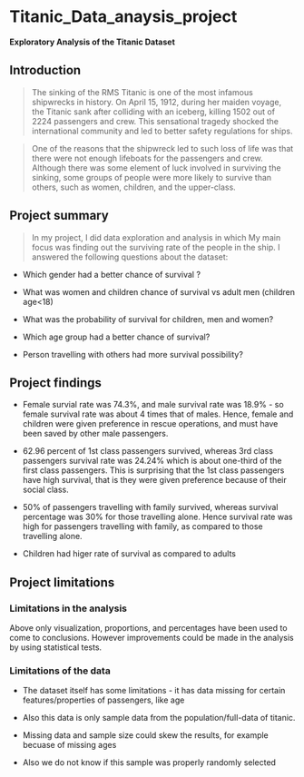 # Titanic_Data_anaysis_project
**Exploratory Analysis of the Titanic Dataset**

## Introduction
> The sinking of the RMS Titanic is one of the most infamous shipwrecks in history. On April 15, 1912, during her maiden voyage, the Titanic sank after colliding with an iceberg, killing 1502 out of 2224 passengers and crew. This sensational tragedy shocked the international community and led to better safety regulations for ships.

> One of the reasons that the shipwreck led to such loss of life was that there were not enough lifeboats for the passengers and crew. Although there was some element of luck involved in surviving the sinking, some groups of people were more likely to survive than others, such as women, children, and the upper-class.

## Project summary
> In my project, I did data exploration and analysis in which My main focus was finding out the surviving rate of the people in the ship. I answered the following questions about the dataset:
- Which gender had a better chance of survival ?

- What was women and children chance of survival vs adult men (children age<18)

- What was the probability of survival for children, men and women?

- Which age group had a better chance of survival?

- Person travelling with others had more survival possibility?

## Project findings
- Female survial rate was 74.3%, and male survival rate was 18.9% - so female survival rate was about 4 times that of males. Hence, female and children were given preference in rescue operations, and must have been saved by other male passengers.

- 62.96 percent of 1st class passengers survived, whereas 3rd class passengers survival rate was 24.24% which is about one-third of the first class passengers. This is surprising that the 1st class passengers have high survival, that is they were given preference because of their social class.

- 50% of passengers travelling with family survived, whereas survival percentage was 30% for those travelling alone. Hence survival rate was high for passengers travelling with family, as compared to those travelling alone.

- Children had higer rate of survival as compared to adults

## Project limitations
### Limitations in the analysis
Above only visualization, proportions, and percentages have been used to come to conclusions. However improvements could be made in the analysis by using statistical tests.

### Limitations of the data
- The dataset itself has some limitations - it has data missing for certain features/properties of passengers, like age
- Also this data is only sample data from the population/full-data of titanic.

- Missing data and sample size could skew the results, for example becuase of missing ages

- Also we do not know if this sample was properly randomly selected
